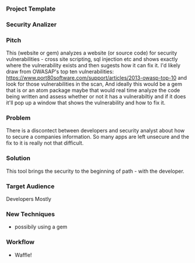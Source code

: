 ### Project Template

### Security Analizer

### Pitch

This (website or gem) analyzes a website (or source code) for security vulnerabilities - cross site scripting, sql injection etc and shows exactly where the vulnerability exists and then sugests how it can fix it.  I'd likely draw from OWASAP's top ten vulnerabilities: https://www.port80software.com/support/articles/2013-owasp-top-10  and look for those vulnerabilities in the scan, And ideally this would be a gem that is or an atom package maybe that would real time analyze the code being written and assess whether or not it has a vulnerabiltiy and if it does it'll pop up a window that shows the vulnerability and how to fix it. 

### Problem

There is a discontect between developers and security analyst about how to secure a companies information. So many apps are left unsecure and the fix to it is really not that difficult. 

### Solution

This tool brings the security to the beginning of path - with the developer. 

### Target Audience

Developers Mostly

### New Techniques

  - possibily using a gem 

### Workflow

  - Waffle!

